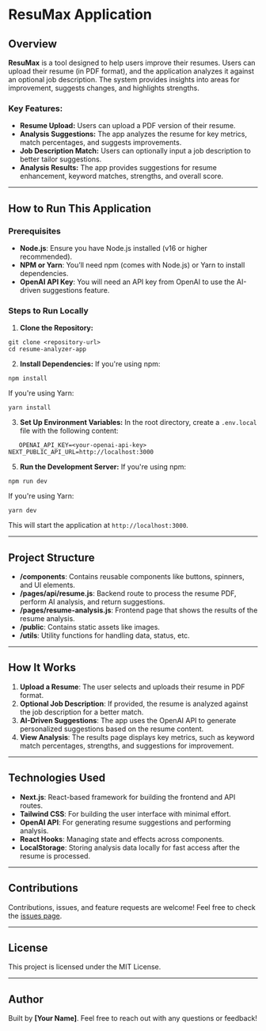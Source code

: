 # ResuMax Application

## Overview

**ResuMax** is a tool designed to help users improve their resumes. Users can upload their resume (in PDF format), and the application analyzes it against an optional job description. The system provides insights into areas for improvement, suggests changes, and highlights strengths.

### Key Features:

- **Resume Upload:** Users can upload a PDF version of their resume.
- **Analysis Suggestions:** The app analyzes the resume for key metrics, match percentages, and suggests improvements.
- **Job Description Match:** Users can optionally input a job description to better tailor suggestions.
- **Analysis Results:** The app provides suggestions for resume enhancement, keyword matches, strengths, and overall score.

---

## How to Run This Application

### Prerequisites

- **Node.js**: Ensure you have Node.js installed (v16 or higher recommended).
- **NPM or Yarn**: You’ll need npm (comes with Node.js) or Yarn to install dependencies.
- **OpenAI API Key**: You will need an API key from OpenAI to use the AI-driven suggestions feature.

### Steps to Run Locally

1. **Clone the Repository:**
```
git clone <repository-url>
cd resume-analyzer-app
```

2. **Install Dependencies:**
   If you're using npm:
```
npm install
```

   If you're using Yarn:
```
yarn install
```

3. **Set Up Environment Variables:**
   In the root directory, create a `.env.local` file with the following content:
```
   OPENAI_API_KEY=<your-openai-api-key>
NEXT_PUBLIC_API_URL=http://localhost:3000
```

5. **Run the Development Server:**
   If you're using npm:
```
npm run dev
```

   If you're using Yarn:
```
yarn dev
```

   This will start the application at `http://localhost:3000`.

---

## Project Structure

- **/components**: Contains reusable components like buttons, spinners, and UI elements.
- **/pages/api/resume.js**: Backend route to process the resume PDF, perform AI analysis, and return suggestions.
- **/pages/resume-analysis.js**: Frontend page that shows the results of the resume analysis.
- **/public**: Contains static assets like images.
- **/utils**: Utility functions for handling data, status, etc.

---

## How It Works

1. **Upload a Resume**: The user selects and uploads their resume in PDF format.
2. **Optional Job Description**: If provided, the resume is analyzed against the job description for a better match.
3. **AI-Driven Suggestions**: The app uses the OpenAI API to generate personalized suggestions based on the resume content.
4. **View Analysis**: The results page displays key metrics, such as keyword match percentages, strengths, and suggestions for improvement.

---

## Technologies Used

- **Next.js**: React-based framework for building the frontend and API routes.
- **Tailwind CSS**: For building the user interface with minimal effort.
- **OpenAI API**: For generating resume suggestions and performing analysis.
- **React Hooks**: Managing state and effects across components.
- **LocalStorage**: Storing analysis data locally for fast access after the resume is processed.

---

## Contributions

Contributions, issues, and feature requests are welcome! Feel free to check the [issues page](#).

---

## License

This project is licensed under the MIT License.

---

## Author

Built by **[Your Name]**. Feel free to reach out with any questions or feedback!
